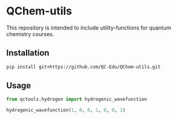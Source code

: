 # QChem-utils

This repository is intended to include utility-functions for quantum chemistry courses.

## Installation

```bash
pip install git+https://github.com/QC-Edu/QChem-utils.git
```

## Usage

```python
from qctools.hydrogen import hydrogenic_wavefunction

hydrogenic_wavefunction(1, 0, 0, 1, 0, 0, 1)
```